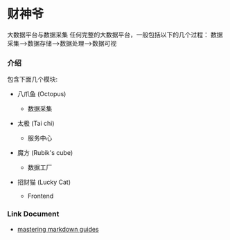 # 财神爷

大数据平台与数据采集
任何完整的大数据平台，一般包括以下的几个过程：
数据采集-->数据存储-->数据处理-->数据可视

### 介绍
包含下面几个模块:

* 八爪鱼 (Octopus)
  - 数据采集
  
* 太极 (Tai chi)
  - 服务中心

* 魔方 (Rubik's cube)
  - 数据工厂
  
* 招财猫 (Lucky Cat)
  - Frontend
  
  
  
  
  
  
### Link Document   
  - [mastering markdown guides](https://guides.github.com/features/mastering-markdown) 


